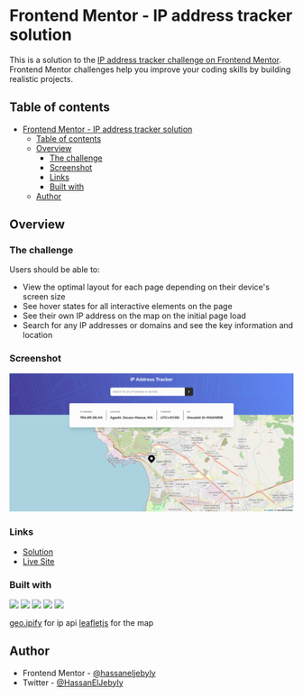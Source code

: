 # Frontend Mentor - IP address tracker solution

This is a solution to the [IP address tracker challenge on Frontend Mentor](https://www.frontendmentor.io/challenges/ip-address-tracker-I8-0yYAH0). Frontend Mentor challenges help you improve your coding skills by building realistic projects.

## Table of contents

- [Frontend Mentor - IP address tracker solution](#frontend-mentor---ip-address-tracker-solution)
  - [Table of contents](#table-of-contents)
  - [Overview](#overview)
    - [The challenge](#the-challenge)
    - [Screenshot](#screenshot)
    - [Links](#links)
    - [Built with](#built-with)
  - [Author](#author)

## Overview

### The challenge

Users should be able to:

- View the optimal layout for each page depending on their device's screen size
- See hover states for all interactive elements on the page
- See their own IP address on the map on the initial page load
- Search for any IP addresses or domains and see the key information and location

### Screenshot

![](./design/screenshot.png)

### Links

- [Solution](https://www.frontendmentor.io/solutions/ip-address-tracker-scss-javascript-fetchcsshtml-Jf-s8MO7sd)
- [Live Site](https://hassaneljebyly.github.io/ip-address-tracker/public/)

### Built with

![](https://img.shields.io/badge/HTML5-E34F26?style=for-the-badge&logo=html5&logoColor=white)
![](https://img.shields.io/badge/CSS3-1572B6?style=for-the-badge&logo=css3&logoColor=white)
![](https://img.shields.io/badge/npm-CB3837?style=for-the-badge&logo=npm&logoColor=white)
![](https://img.shields.io/badge/JavaScript-323330?style=for-the-badge&logo=javascript&logoColor=F7DF1E)
![](https://img.shields.io/badge/postcss-DD3A0A?style=for-the-badge&logo=postcss&logoColor=white)

[geo.ipify](https://geo.ipify.org/) for ip api
[leafletjs](https://leafletjs.com/) for the map

## Author

- Frontend Mentor - [@hassaneljebyly](https://www.frontendmentor.io/profile/hassaneljebyly)
- Twitter - [@HassanElJebyly](https://twitter.com/hassaneljebyly)
